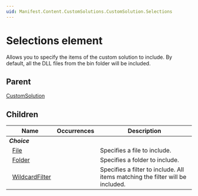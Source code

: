 ```yaml
---
uid: Manifest.Content.CustomSolutions.CustomSolution.Selections
---
```


# Selections element

Allows you to specify the items of the custom solution to include. By default, all the DLL files from the bin folder will be included.

## Parent

[CustomSolution](xref:Manifest.Content.CustomSolutions.CustomSolution)

## Children

|Name|Occurrences|Description|
|--- |--- |--- |
|***Choice***|||
|&nbsp;&nbsp;[File](xref:Manifest.Content.CustomSolutions.CustomSolution.Selections.File)||Specifies a file to include.|
|&nbsp;&nbsp;[Folder](xref:Manifest.Content.CustomSolutions.CustomSolution.Selections.Folder)||Specifies a folder to include.|
|&nbsp;&nbsp;[WildcardFilter](xref:Manifest.Content.CustomSolutions.CustomSolution.Selections.WildcardFilter)||Specifies a filter to include. All items matching the filter will be included.|
